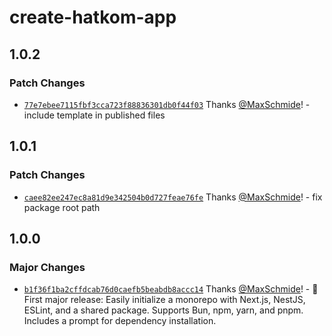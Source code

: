 # create-hatkom-app

## 1.0.2

### Patch Changes

- [`77e7ebee7115fbf3cca723f88836301db0f44f03`](https://github.com/Hatkom-io/create-hatkom-app/commit/77e7ebee7115fbf3cca723f88836301db0f44f03) Thanks [@MaxSchmide](https://github.com/MaxSchmide)! - include template in published files

## 1.0.1

### Patch Changes

- [`caee82ee247ec8a81d9e342504b0d727feae76fe`](https://github.com/Hatkom-io/create-hatkom-app/commit/caee82ee247ec8a81d9e342504b0d727feae76fe) Thanks [@MaxSchmide](https://github.com/MaxSchmide)! - fix package root path

## 1.0.0

### Major Changes

- [`b1f36f1ba2cffdcab76d0caefb5beabdb8accc14`](https://github.com/Hatkom-io/create-hatkom-app/commit/b1f36f1ba2cffdcab76d0caefb5beabdb8accc14) Thanks [@MaxSchmide](https://github.com/MaxSchmide)! - 🎉 First major release: Easily initialize a monorepo with Next.js, NestJS, ESLint, and a shared package. Supports Bun, npm, yarn, and pnpm. Includes a prompt for dependency installation.
